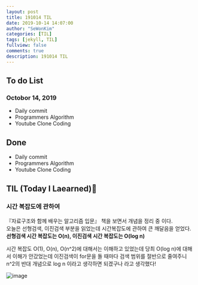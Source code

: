 ```yaml
---
layout: post
title: 191014 TIL
date: 2019-10-14 14:07:00
author: "SeWonKim"
categories: [TIL]
tags: [jekyll, TIL]
fullview: false
comments: true
description: 191014 TIL
---
```


## To do List

### Octobor 14, 2019

- Daily commit
- Programmers Algorithm
- Youtube Clone Coding

## Done

- Daily commit
- Programmers Algorithm
- Youtube Clone Coding

## TIL (Today I Laearned)🤔

### 시간 복잡도에 관하여

『자료구조와 함께 배우는 알고리즘 입문』 책을 보면서 개념을 정리 중 이다.  
오늘은 선형검색, 이진검색 부분을 읽었는데 시간복잡도에 관하여 큰 깨달음을 얻었다.  
**선형검색 시간 복잡도는 O(n), 이진검색 시간 복잡도는 O(log n)**

시간 복잡도 O(1), O(n), O(n^2)에 대해서는 이해하고 있었는데 당최 O(log n)에 대해서 이해가 안갔었는데
이진검색이 for문을 돌 때마다 검색 범위를 절반으로 줄여주니 n^2의 반대 개념으로 log n 이라고 생각하면 되겠구나 라고 생각했다!

![image](https://user-images.githubusercontent.com/30452963/66730531-57a8f200-ee8d-11e9-8ec6-6de5da0ae9f3.png)
